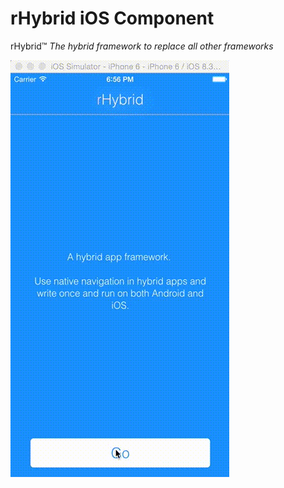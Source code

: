 # rHybrid iOS Component

rHybrid™ *The hybrid framework to replace all other frameworks*

![alt tag](demo.gif)

